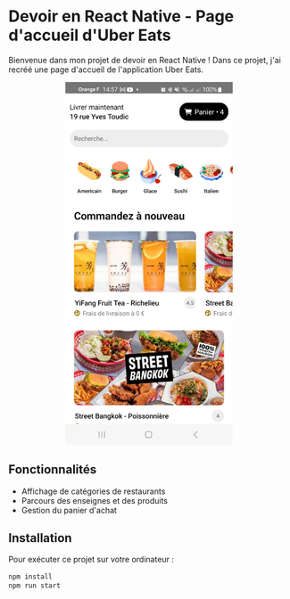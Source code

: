 # Devoir en React Native - Page d'accueil d'Uber Eats

Bienvenue dans mon projet de devoir en React Native ! Dans ce projet, j'ai recréé une page d'accueil de l'application Uber Eats.


<p align="center">
  <img src="./src/assets/img/appli.jpg" width="300" alt="Image de votre projet">
</p>

## Fonctionnalités
- Affichage de catégories de restaurants
- Parcours des enseignes et des produits
- Gestion du panier d'achat

## Installation

Pour exécuter ce projet sur votre ordinateur :

```
npm install
npm run start

```



